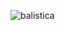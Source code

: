 ![balistica](https://user-images.githubusercontent.com/69157203/91104006-d8528600-e63a-11ea-87f4-b0531ee0dc53.png)

